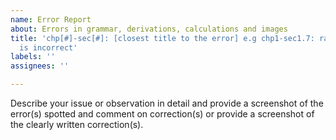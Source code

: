```yaml
---
name: Error Report
about: Errors in grammar, derivations, calculations and images
title: 'chp[#]-sec[#]: [closest title to the error] e.g chp1-sec1.7: radar formular
  is incorrect'
labels: ''
assignees: ''

---
```


Describe your issue or observation in detail and provide a screenshot of the error(s) spotted and comment on correction(s) or provide a screenshot of the clearly written correction(s).
